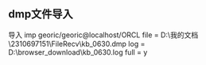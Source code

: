## dmp文件导入
导入 imp georic/georic@localhost/ORCL file = D:\我的文档\2310697151\FileRecv\kb_0630.dmp log = D:\browser_download\kb_0630.log full = y